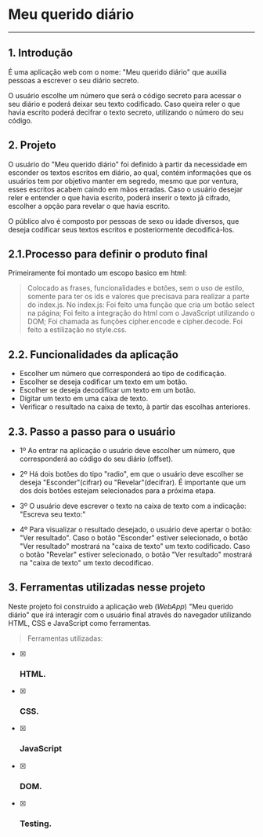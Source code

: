 # Meu querido diário

***

## 1. Introdução

É uma aplicação web com o nome: "Meu querido diário" que auxilia pessoas a 
escrever o seu diário secreto.

O usuário escolhe um número que será o código secreto para acessar o seu diário
e poderá deixar seu texto codificado. Caso queira reler o que havia escrito 
poderá decifrar o texto secreto, utilizando o número do seu código.


## 2. Projeto

O usuário do "Meu querido diário" foi definido à partir da necessidade em esconder os textos escritos 
em diário, ao qual, contém informações que os usuários tem por objetivo manter
em segredo, mesmo que por ventura, esses escritos acabem caindo em mãos 
erradas. Caso o usuário desejar reler e entender o que havia escrito, poderá 
inserir o texto já cifrado, escolher a opção para revelar o que havia escrito.

O público alvo é composto por pessoas de sexo ou idade diversos, que deseja
codificar seus textos escritos e posteriormente decodificá-los.

  ## 2.1.Processo para definir o produto final
  
  Primeiramente foi montado um escopo basico em html:
  > Colocado as frases, funcionalidades e botões, sem o uso de estilo, somente
  para ter os ids e valores que precisava para realizar a parte do index.js.
  No index.js:
  > Foi feito uma função que cria um botão select na página; 
  > Foi feito a integração do html com o JavaScript utilizando o DOM;
  > Foi chamada as funções cipher.encode e cipher.decode.
  > Foi feito a estilização no style.css.
  
  
  

  ## 2.2. Funcionalidades da aplicação

  * Escolher um número que corresponderá ao tipo de codificação.
  * Escolher se deseja codificar um texto em um botão.
  * Escolher se deseja decodificar um texto em um botão.
  * Digitar um texto em uma caixa de texto.
  * Verificar o resultado na caixa de texto, à partir das escolhas anteriores.
  
  
   ## 2.3. Passo a passo para o usuário
  
  * 1º Ao entrar na aplicação o usuário deve escolher um número, que corresponderá
    ao código do seu diário (offset).
    
  * 2º Há dois botões do tipo "radio", em que o usuário deve escolher se deseja 
    "Esconder"(cifrar) ou "Revelar"(decifrar).
    É importante que um dos dois botões estejam selecionados para a próxima etapa.
    
  * 3º O usuário deve escrever o texto na caixa de texto com a indicação: "Escreva
    seu texto:"
    
  * 4º Para visualizar o resultado desejado, o usuário deve apertar o botão: "Ver 
    resultado".
    Caso o botão "Esconder" estiver selecionado, o botão "Ver resultado" mostrará
    na "caixa de texto" um texto codificado.
    Caso o botão "Revelar" estiver selecionado, o botão "Ver resultado" mostrará 
    na "caixa de texto" um texto decodificao.
     
     
## 3. Ferramentas utilizadas nesse projeto

Neste projeto foi construido a aplicação web (_WebApp_) "Meu querido diário"
que irá interagir com o usuário final através do navegador utilizando HTML, CSS e
JavaScript como ferramentas.
> Ferramentas utilizadas:
* [x] ### HTML.
* [x] ### CSS.
* [x] ### JavaScript
* [x] ### DOM.
* [x] ### Testing.
